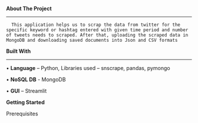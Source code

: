 **About The Project**
______________________________________________________________________________________________________________________________________________________________
      
      This application helps us to scrap the data from twitter for the specific keyword or hashtag entered with given time period and number of tweets needs to scraped. After that, uploading the scraped data in MongoDB and downloading saved documents into Json and CSV formats

**Built With**
______________________________________________________________________________________________________________________________________________________________

•	**Language** – Python, Libraries used – snscrape, pandas, pymongo

•	**NoSQL DB** - MongoDB

•	**GUI** – Streamlit

**Getting Started**

Prerequisites





